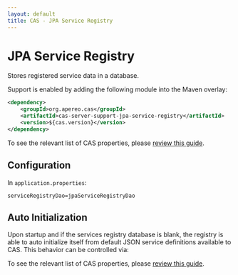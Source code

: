 ```yaml
---
layout: default
title: CAS - JPA Service Registry
---
```


# JPA Service Registry
Stores registered service data in a database.

Support is enabled by adding the following module into the Maven overlay:

```xml
<dependency>
    <groupId>org.apereo.cas</groupId>
    <artifactId>cas-server-support-jpa-service-registry</artifactId>
    <version>${cas.version}</version>
</dependency>
```

To see the relevant list of CAS properties, please [review this guide](Configuration-Properties.html).


## Configuration

In `application.properties`:

```properties
serviceRegistryDao=jpaServiceRegistryDao
```

## Auto Initialization

Upon startup and if the services registry database is blank, 
the registry is able to auto initialize itself from default 
JSON service definitions available to CAS. This behavior can be controlled via:

To see the relevant list of CAS properties, please [review this guide](Configuration-Properties.html).
